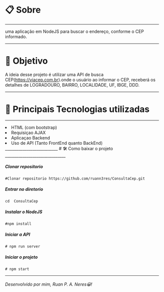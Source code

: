 # 📋 Sobre
_______________________________
uma aplicação em NodeJS para buscar o endereço, conforme o CEP
informado.
_______________________________
# 🎯 Objetivo
A ideia desse projeto é utilizar uma API de busca CEP(https://viacep.com.br).onde o usuário ao informar o CEP, receberá os detalhes de LOGRADOURO, BAIRRO, LOCALIDADE, UF, IBGE, DDD.
_______________________________
# 🚀 Principais Tecnologias utilizadas
_______________________________
<LI>HTML (com bootstrap)</LI>
<LI>Requisiçao AJAX</LI>
<LI>Aplicaçao Backend</LI>
<LI>Uso de API (Tanto FrontEnd quanto BackEnd)</LI>
___________________________
# 🛠 Como baixar o projeto
_______________________________

#####  Clonar repositorio
`#Clonar repositorio https://github.com/ruann3res/ConsultaCep.git`
##### Entrar no diretorio
`cd  ConsultaCep`
#####  Instalar o NodeJS
`#npm install`
##### Iniciar a API 
`# npm run server` 
##### Iniciar o projeto
`# npm start `
_______________________________
###### Desenvolvido por mim, Ruan P.  A. Neres😀!
